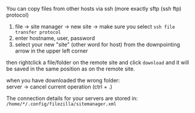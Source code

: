 You can copy files from other hosts via ssh (more exactly sftp (ssh ftp) protocol)

1. file -> site manager -> new site -> make sure you select `ssh file transfer protocol`
2. enter hostname, user, password
3. select your new "site" (other word for host) from the downpointing arrow in the upper left corner


then rightclick a file/folder on the remote site and click `download` and it will be saved in the same position as on the remote site.

when you have downloaded the wrong folder:\
server -> cancel current operation (ctrl + .)

The connection details for your servers are stored in:\
`/home/*/.config/filezilla/sitemanager.xml`
